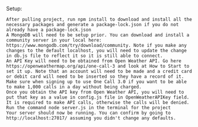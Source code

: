 Setup:

    After pulling project, run npm install to download and install all the necessary packages and generate a package-lock.json if you do not already have a package-lock.json
    A MongoDB will need to be setup prior. You can download and install a community server in your local here: https://www.mongodb.com/try/download/community. Note if you make any changes to the default localhost, you will need to update the change in db.js file to reflect it so it is still able to connect.
    An API Key will need to be obtained from Open Weather API. Go here https://openweathermap.org/api/one-call-3 and look at How to Start to set it up. Note that an account will need to be made and a credit card or debit card will need to be inserted so they have a record of it. Make sure when signing up to use One Call 3.0 if you want to be able to make 1,000 calls in a day without being charged.
    Once you obtain the API key from Open Weather API, you will need to put that key as a value in config.js file in OpenWeatherAPIKey field. It is required to make API calls, otherwise the calls will be denied.
    Run the command node server.js in the terminal for the project
    Your server should now be running. You can confirm by going to http://localhost:27017/ assuming you didn't change any defaults.

